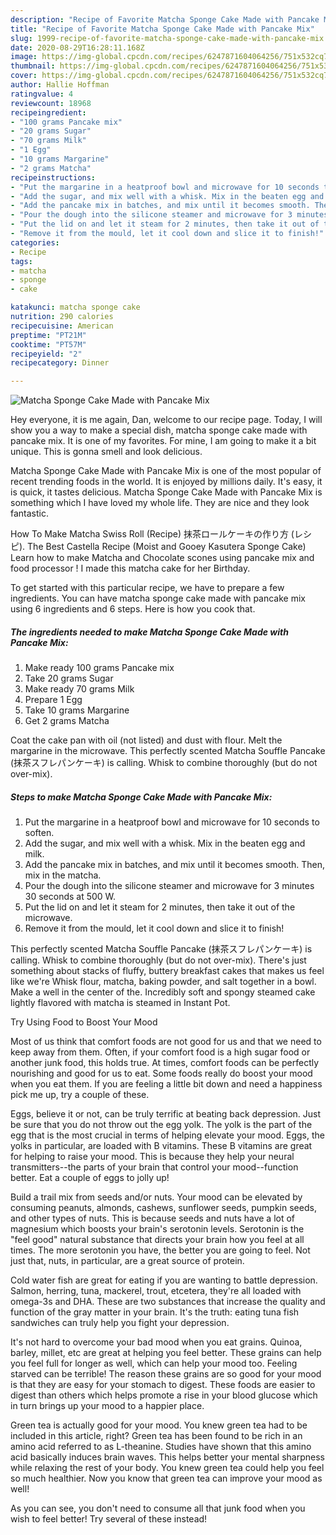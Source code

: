 ```yaml
---
description: "Recipe of Favorite Matcha Sponge Cake Made with Pancake Mix"
title: "Recipe of Favorite Matcha Sponge Cake Made with Pancake Mix"
slug: 1999-recipe-of-favorite-matcha-sponge-cake-made-with-pancake-mix
date: 2020-08-29T16:28:11.168Z
image: https://img-global.cpcdn.com/recipes/6247871604064256/751x532cq70/matcha-sponge-cake-made-with-pancake-mix-recipe-main-photo.jpg
thumbnail: https://img-global.cpcdn.com/recipes/6247871604064256/751x532cq70/matcha-sponge-cake-made-with-pancake-mix-recipe-main-photo.jpg
cover: https://img-global.cpcdn.com/recipes/6247871604064256/751x532cq70/matcha-sponge-cake-made-with-pancake-mix-recipe-main-photo.jpg
author: Hallie Hoffman
ratingvalue: 4
reviewcount: 18968
recipeingredient:
- "100 grams Pancake mix"
- "20 grams Sugar"
- "70 grams Milk"
- "1 Egg"
- "10 grams Margarine"
- "2 grams Matcha"
recipeinstructions:
- "Put the margarine in a heatproof bowl and microwave for 10 seconds to soften."
- "Add the sugar, and mix well with a whisk. Mix in the beaten egg and milk."
- "Add the pancake mix in batches, and mix until it becomes smooth. Then, mix in the matcha."
- "Pour the dough into the silicone steamer and microwave for 3 minutes 30 seconds at 500 W."
- "Put the lid on and let it steam for 2 minutes, then take it out of the microwave."
- "Remove it from the mould, let it cool down and slice it to finish!"
categories:
- Recipe
tags:
- matcha
- sponge
- cake

katakunci: matcha sponge cake 
nutrition: 290 calories
recipecuisine: American
preptime: "PT21M"
cooktime: "PT57M"
recipeyield: "2"
recipecategory: Dinner

---
```



![Matcha Sponge Cake Made with Pancake Mix](https://img-global.cpcdn.com/recipes/6247871604064256/751x532cq70/matcha-sponge-cake-made-with-pancake-mix-recipe-main-photo.jpg)

Hey everyone, it is me again, Dan, welcome to our recipe page. Today, I will show you a way to make a special dish, matcha sponge cake made with pancake mix. It is one of my favorites. For mine, I am going to make it a bit unique. This is gonna smell and look delicious.

Matcha Sponge Cake Made with Pancake Mix is one of the most popular of recent trending foods in the world. It is enjoyed by millions daily. It's easy, it is quick, it tastes delicious. Matcha Sponge Cake Made with Pancake Mix is something which I have loved my whole life. They are nice and they look fantastic.

How To Make Matcha Swiss Roll (Recipe) 抹茶ロールケーキの作り方 (レシピ). The Best Castella Recipe (Moist and Gooey Kasutera Sponge Cake) Learn how to make Matcha and Chocolate scones using pancake mix and food processor ! I made this matcha cake for her Birthday.


To get started with this particular recipe, we have to prepare a few ingredients. You can have matcha sponge cake made with pancake mix using 6 ingredients and 6 steps. Here is how you cook that.

<!--inarticleads1-->

##### The ingredients needed to make Matcha Sponge Cake Made with Pancake Mix:

1. Make ready 100 grams Pancake mix
1. Take 20 grams Sugar
1. Make ready 70 grams Milk
1. Prepare 1 Egg
1. Take 10 grams Margarine
1. Get 2 grams Matcha


Coat the cake pan with oil (not listed) and dust with flour. Melt the margarine in the microwave. This perfectly scented Matcha Souffle Pancake (抹茶スフレパンケーキ) is calling. Whisk to combine thoroughly (but do not over-mix). 

<!--inarticleads2-->

##### Steps to make Matcha Sponge Cake Made with Pancake Mix:

1. Put the margarine in a heatproof bowl and microwave for 10 seconds to soften.
1. Add the sugar, and mix well with a whisk. Mix in the beaten egg and milk.
1. Add the pancake mix in batches, and mix until it becomes smooth. Then, mix in the matcha.
1. Pour the dough into the silicone steamer and microwave for 3 minutes 30 seconds at 500 W.
1. Put the lid on and let it steam for 2 minutes, then take it out of the microwave.
1. Remove it from the mould, let it cool down and slice it to finish!


This perfectly scented Matcha Souffle Pancake (抹茶スフレパンケーキ) is calling. Whisk to combine thoroughly (but do not over-mix). There&#39;s just something about stacks of fluffy, buttery breakfast cakes that makes us feel like we&#39;re Whisk flour, matcha, baking powder, and salt together in a bowl. Make a well in the center of the. Incredibly soft and spongy steamed cake lightly flavored with matcha is steamed in Instant Pot. 

Try Using Food to Boost Your Mood


Most of us think that comfort foods are not good for us and that we need to keep away from them. Often, if your comfort food is a high sugar food or another junk food, this holds true. At times, comfort foods can be perfectly nourishing and good for us to eat. Some foods really do boost your mood when you eat them. If you are feeling a little bit down and need a happiness pick me up, try a couple of these.

Eggs, believe it or not, can be truly terrific at beating back depression. Just be sure that you do not throw out the egg yolk. The yolk is the part of the egg that is the most crucial in terms of helping elevate your mood. Eggs, the yolks in particular, are loaded with B vitamins. These B vitamins are great for helping to raise your mood. This is because they help your neural transmitters--the parts of your brain that control your mood--function better. Eat a couple of eggs to jolly up!

Build a trail mix from seeds and/or nuts. Your mood can be elevated by consuming peanuts, almonds, cashews, sunflower seeds, pumpkin seeds, and other types of nuts. This is because seeds and nuts have a lot of magnesium which boosts your brain's serotonin levels. Serotonin is the "feel good" natural substance that directs your brain how you feel at all times. The more serotonin you have, the better you are going to feel. Not just that, nuts, in particular, are a great source of protein.

Cold water fish are great for eating if you are wanting to battle depression. Salmon, herring, tuna, mackerel, trout, etcetera, they're all loaded with omega-3s and DHA. These are two substances that increase the quality and function of the gray matter in your brain. It's the truth: eating tuna fish sandwiches can truly help you fight your depression. 

It's not hard to overcome your bad mood when you eat grains. Quinoa, barley, millet, etc are great at helping you feel better. These grains can help you feel full for longer as well, which can help your mood too. Feeling starved can be terrible! The reason these grains are so good for your mood is that they are easy for your stomach to digest. These foods are easier to digest than others which helps promote a rise in your blood glucose which in turn brings up your mood to a happier place.

Green tea is actually good for your mood. You knew green tea had to be included in this article, right? Green tea has been found to be rich in an amino acid referred to as L-theanine. Studies have shown that this amino acid basically induces brain waves. This helps better your mental sharpness while relaxing the rest of your body. You knew green tea could help you feel so much healthier. Now you know that green tea can improve your mood as well!

As you can see, you don't need to consume all that junk food when you wish to feel better! Try several of these instead!

